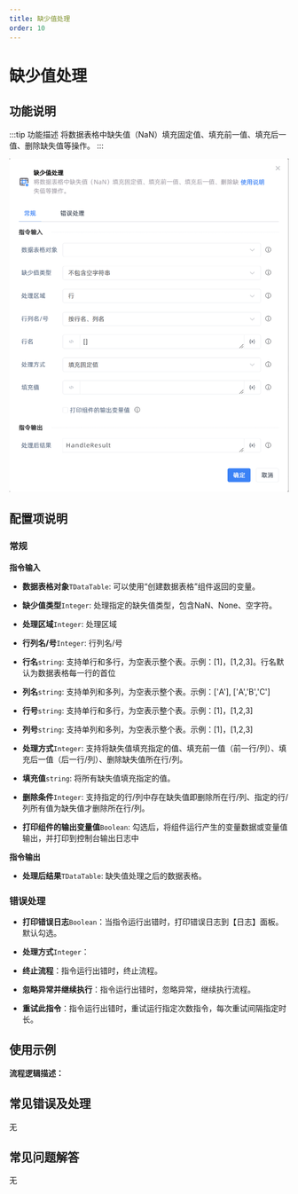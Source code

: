 ```yaml
---
title: 缺少值处理
order: 10
---
```


# 缺少值处理

## 功能说明

:::tip 功能描述
将数据表格中缺失值（NaN）填充固定值、填充前一值、填充后一值、删除缺失值等操作。
:::

![缺少值处理](../../../assets/缺少值处理_command.png)

## 配置项说明

### 常规

**指令输入**

- **数据表格对象**`TDataTable`: 可以使用“创建数据表格”组件返回的变量。

- **缺少值类型**`Integer`: 处理指定的缺失值类型，包含NaN、None、空字符。

- **处理区域**`Integer`: 处理区域

- **行列名/号**`Integer`: 行列名/号

- **行名**`string`: 支持单行和多行，为空表示整个表。示例：[1]，[1,2,3]。行名默认为数据表格每一行的首位

- **列名**`string`: 支持单列和多列，为空表示整个表。示例：['A'], ['A','B','C']

- **行号**`string`: 支持单行和多行，为空表示整个表。示例：[1]，[1,2,3]

- **列号**`string`: 支持单列和多列，为空表示整个表。示例：[1]，[1,2,3]

- **处理方式**`Integer`: 支持将缺失值填充指定的值、填充前一值（前一行/列）、填充后一值（后一行/列）、删除缺失值所在行/列。

- **填充值**`string`: 将所有缺失值填充指定的值。

- **删除条件**`Integer`: 支持指定的行/列中存在缺失值即删除所在行/列、指定的行/列所有值为缺失值才删除所在行/列。

- **打印组件的输出变量值**`Boolean`: 勾选后，将组件运行产生的变量数据或变量值输出，并打印到控制台输出日志中


**指令输出**

- **处理后结果**`TDataTable`: 缺失值处理之后的数据表格。

### 错误处理

- **打印错误日志**`Boolean`：当指令运行出错时，打印错误日志到【日志】面板。默认勾选。

- **处理方式**`Integer`：

 - **终止流程**：指令运行出错时，终止流程。

 - **忽略异常并继续执行**：指令运行出错时，忽略异常，继续执行流程。

 - **重试此指令**：指令运行出错时，重试运行指定次数指令，每次重试间隔指定时长。

## 使用示例

**流程逻辑描述：** 

## 常见错误及处理

无

## 常见问题解答

无

